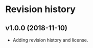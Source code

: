 Revision history
====================



v1.0.0 (2018-11-10)
----------------------

* Adding revision history and license.
